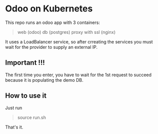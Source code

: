 # Odoo on Kubernetes

This repo runs an odoo app with 3 containers:

> web (odoo)
> db (postgres)
> proxy with ssl (nginx)

It uses a LoadBalancer service, so after crreating the services you must wait for the provider to supply an external IP.

## Important !!!
The first time you enter, you have to wait for the 1st request to succeed because it is populating the demo DB.

## How to use it

Just run 

  > source run.sh

That's it.
